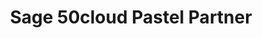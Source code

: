 ---
title: "Sage 50cloud Pastel Partner"
seoTitle: "Sage 50cloud Pastel Partner integration"
seoDescription: "Here’s how Sage 50cloud Pastel Partner works with your applications to streamline your workflow."
summary: "Formerly Sage Pastel Partner: This tried and tested accounting software includes direct bank feeds and many useful cloud features to help you boost productivity."
lead: "Stock2Shop can integrate Sage 50cloud Pastel Partner with various B2B and B2C ecommerce and logistic applications. Here is how we can help you automate your business."
image: "/images/homepage-connector-logos/sage-50cloud-pastel-partner.jpg"
imageAlt: sage 50cloud pastel partner logo
type: "source"
source: "sage-50cloud-pastel-partner"
tags: ["erp"]
aliases:
    - /integrations/pastel-partner/
---